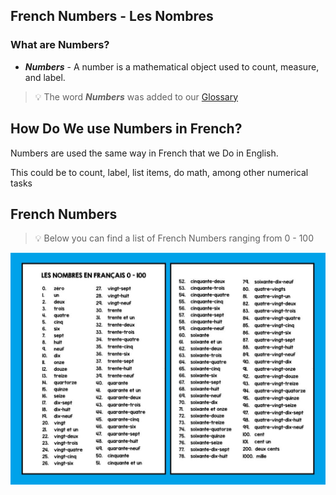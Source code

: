 ## French Numbers - Les Nombres

### What are Numbers?

- ***Numbers*** - A number is a mathematical object used to count, measure, and label.

> :bulb: The word ***Numbers*** was added to our [Glossary](../pages/glossary.md)




## How Do We use Numbers in French?

Numbers are used the same way in French that we Do in English.

This could be to  count, label, list items, do math, among other numerical tasks

## French Numbers

> :bulb: Below you can find a list of French Numbers ranging from 0 - 100

![French Numbers](../img/num.jpg)